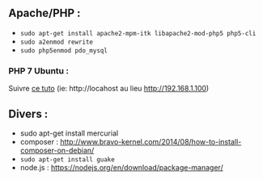 Apache/PHP :
------------

* `sudo apt-get install apache2-mpm-itk libapache2-mod-php5 php5-cli`
* `sudo a2enmod rewrite`
* `sudo php5enmod pdo_mysql`

### PHP 7 Ubuntu :

Suivre [ce tuto](https://www.howtoforge.com/tutorial/install-apache-with-php-and-mysql-on-ubuntu-16-04-lamp/) (ie: http://locahost au lieu http://192.168.1.100)


Divers :
--------

* sudo apt-get install mercurial
* composer : http://www.bravo-kernel.com/2014/08/how-to-install-composer-on-debian/
* `sudo apt-get install guake`
* node.js : https://nodejs.org/en/download/package-manager/ 

